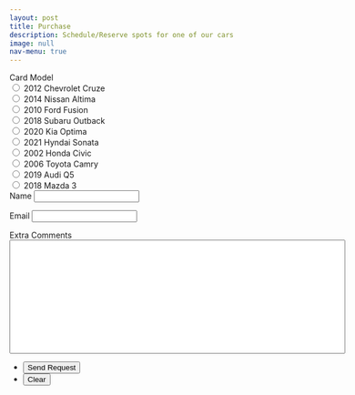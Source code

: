 ```yaml
---
layout: post
title: Purchase
description: Schedule/Reserve spots for one of our cars 
image: null
nav-menu: true
---
```


<style>
	.comment {
		resize: none;
		height: 200px;
		width: 590px;
	}
</style>

<form action="https://submit-form.com/kPfVw0BD" method="POST">
	<label for="name">Card Model</label><div class="field half first">
		<input type="radio" id="2012 Chevrolet Cruze" name="car-selection" value="2012 Chevrolet Cruze">
		<label for="2012 Chevrolet Cruze">2012 Chevrolet Cruze</label>
		<br>
		<input type="radio" id="2014 Nissan Altima" name="car-selection" value="2014 Nissan Altima">
		<label for="2014 Nissan Altima">2014 Nissan Altima</label>
		<br>
		<input type="radio" id="2010 Ford Fusion" name="car-selection" value="2010 Ford Fusion">
		<label for="2010 Ford Fusion">2010 Ford Fusion</label>
		<br>
		<input type="radio" id="2018 Subaru Outback" name="car-selection" value="2018 Subaru Outback">
		<label for="2018 Subaru Outback">2018 Subaru Outback</label>
		<br>
		<input type="radio" id="2020 Kia Optima" name="car-selection" value="2020 Kia Optima">
		<label for="2020 Kia Optima">2020 Kia Optima</label>
		<br>
		<input type="radio" id="2021 Hyndai Sonata" name="car-selection" value="2021 Hyndai Sonata">
		<label for="2021 Hyndai Sonata">2021 Hyndai Sonata</label>
		<br>
		<input type="radio" id="2002 Honda Civic" name="car-selection" value="2002 Honda Civic">
		<label for="2002 Honda Civic">2002 Honda Civic</label>
		<br>
		<input type="radio" id="2006 Toyota Camry" name="car-selection" value="2006 Toyota Camry">
		<label for="2006 Toyota Camry">2006 Toyota Camry</label>
		<br>
		<input type="radio" id="2019 Audi Q5" name="car-selection" value="2019 Audi Q5">
		<label for="2019 Audi Q5">2019 Audi Q5</label>
		<br>
		<input type="radio" id="2018 Mazda 3" name="car-selection" value="2018 Mazda 3">
		<label for="2018 Mazda 3">2018 Mazda 3</label>
	</div>

<div class="field half first">
<label for="name">Name</label>
<input type="text" name="name" id="name" />
<br>

<label for="email">Email</label>
<input type="email" name="email" id="email" />

</div>

<div class="field">
	<label for="message">Extra Comments</label>

<textarea
id="message"
name="message"
placeholder="Message"
required
class = comment
>

</textarea>
</div>

<ul class="actions">
	<li>
		<input type="submit" value="Send Request" class="special" />
	</li>
	<li>
		<input type="reset" value="Clear" />
	</li>
</ul>

</form>
